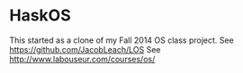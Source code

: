 HaskOS
============

This started as a clone of my Fall 2014 OS class project.
See https://github.com/JacobLeach/LOS
See http://www.labouseur.com/courses/os/
